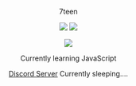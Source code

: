 <p align="center">
    7teen
<p align="center">  
<img src="https://komarev.com/ghpvc/?username=17teen&color=grey">
<img src="https://komarev.com/ghpvc/?username=yxupycolor=grey">
</p>
    <p align="center">
  <img src="https://discord.c99.nl/widget/theme-4/358310460187082763.png"/>
</p>
<p align="center">
Currently learning JavaScript
<p align="center">
    <a href="https://discord.gg/4nSYqZ8KAA">Discord Server</a>
Currently sleeping....
